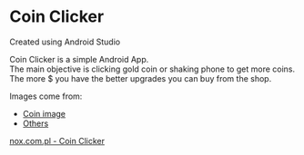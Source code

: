 # Coin Clicker

Created using Android Studio

Coin Clicker is a simple Android App.  
The main objective is clicking gold coin or shaking phone to get more coins.  
The more $ you have the better upgrades you can buy from the shop.

Images come from:
* [Coin image](https://opengameart.org/content/coin-icon)
* [Others](https://www.iconspng.com/)

[nox.com.pl - Coin Clicker](http://nox.com.pl/projects-java-android-coin-clicker/)
